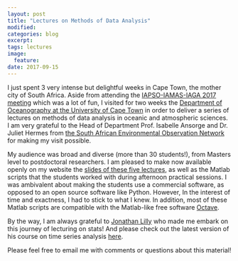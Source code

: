 ```yaml
---
layout: post
title: "Lectures on Methods of Data Analysis"
modified:
categories: blog
excerpt:
tags: lectures
image:
  feature:
date: 2017-09-15  
---
```


I just spent 3 very intense but delightful weeks in Cape Town, the mother city of South Africa. Aside from attending the [IAPSO-IAMAS-IAGA 2017 meeting](http://www.iapso-iamas-iaga2017.com) which was a lot of fun, I visited for two weeks the [Department of Oceanography at the University of Cape Town](http://www.sea.uct.ac.za) in order to deliver a series of lectures on methods of data analysis in oceanic and atmospheric sciences. I am very grateful to the Head of Department Prof. Isabelle Ansorge and Dr. Juliet Hermes from [the South African Environmental Observation Network](http://www.saeon.ac.za) for making my visit possible.

My audience was broad and diverse (more than 30 students!), from Masters level to postdoctoral researchers. I am pleased to make now available openly on my website the [slides of these five lectures](/talks/), as well as the Matlab scripts that the students worked with during afternoon practical sessions. I was ambivalent about making the students use a commercial software, as opposed to an open source software like Python. However, In the interest of time and exactness, I had to stick to what I knew. In addition, most of these Matlab scripts are compatible with the Matlab-like free software [Octave](https://www.gnu.org/software/octave/).

By the way, I am always grateful to [Jonathan Lilly](http://www.jmlilly.net) who made me embark on this journey of lecturing on stats! And please check out the latest version of his course on time series analysis [here](http://www.jmlilly.net/talks/oslo/v2/index.html).

Please feel free to email me with comments or questions about this material!
